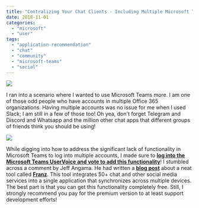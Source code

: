```yaml
---
title: "Centralizing Your Chat Clients - Including Multiple Microsoft Teams Accounts!"
date: 2018-11-01
categories: 
  - "microsoft"
  - "user"
tags: 
  - "application-recommendation"
  - "chat"
  - "community"
  - "microsoft-teams"
  - "social"
---
```


[![](/mattblogsit-dev/assets/images/msteams-150x150.png)](http://mattblogsit.com/wp-content/uploads/2018/10/msteams.png)

I ran into a scenario where I wanted to use Microsoft Teams more. I am one of those odd people who have accounts in multiple Office 365 organizations. Having multiple accounts was no issue for me when I used Slack; I am still in a few of those too! Oh yea, don't forget Telegram and Discord and Whatsapp and the million other chat apps that different groups of friends think you should be using!

[![](/mattblogsit-dev/assets/images/franz-300x186.png)](https://meetfranz.com)

While digging into how to address the significant lack of functionality in Microsoft Teams to log into multiple accounts, I made sure to [**log into the Microsoft Teams UserVoice and vote to add this functionality**](https://microsoftteams.uservoice.com/forums/555103-public/suggestions/17750851-i-want-to-use-multiple-teams-accounts-at-the-same)! I stumbled across a comment by Jeff Angama. He had written a [**blog post**](https://jeffangama.wordpress.com/2018/03/23/how-to-connect-to-multiple-tenants-microsoft-teams-the-user-friendly-guide/) about a neat tool called [**Franz**](https://meetfranz.com/). This tool integrates 50+ chat and other social media services into a single application that synchronizes across multiple devices. The best part is that you can get this functionality completely free. Still, I strongly recommend you pay for the premium version to at least support development efforts!

